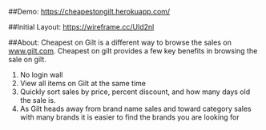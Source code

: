 ##Demo:
https://cheapestongilt.herokuapp.com/

##Initial Layout:
https://wireframe.cc/Uld2nl

##About:
Cheapest on Gilt is a different way to browse the sales on www.gilt.com. Cheapest on gilt provides a few key benefits in browsing the sale on gilt.

1. No login wall
2. View all items on Gilt at the same time
3. Quickly sort sales by price, percent discount, and how many days old the sale is.
4. As Gilt heads away from brand name sales and toward category sales with many brands it is easier to find the brands you are looking for
